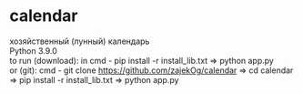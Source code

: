 # calendar
хозяйственный (лунный) календарь        
Python 3.9.0        
to run (download): in cmd - pip install -r install_lib.txt => python app.py       
or (git): cmd - git clone https://github.com/zajekOg/calendar => cd calendar => pip install -r install_lib.txt => python app.py
